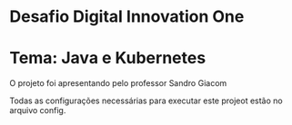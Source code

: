 # Desafio Digital Innovation One

# Tema: Java e Kubernetes

O projeto foi apresentando pelo professor Sandro Giacom

Todas as configurações necessárias para executar este projeot estão no arquivo config.

